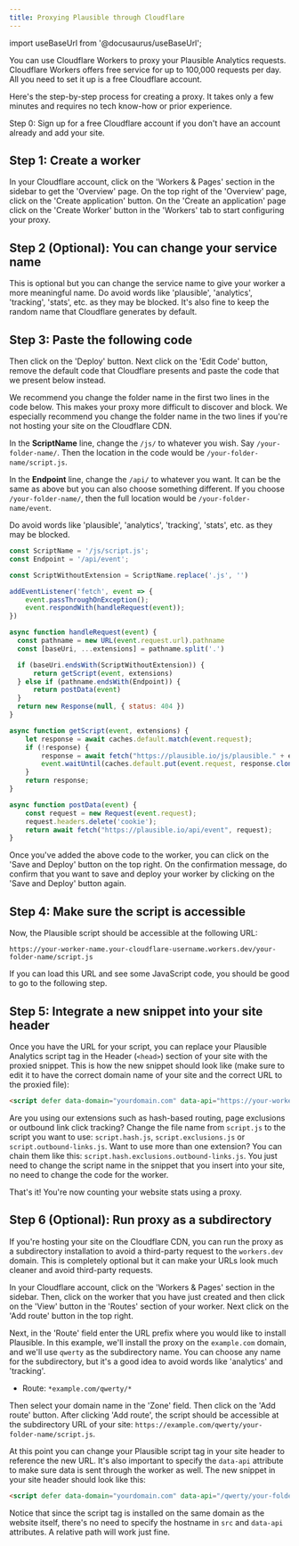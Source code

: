 ```yaml
---
title: Proxying Plausible through Cloudflare
---
```


import useBaseUrl from '@docusaurus/useBaseUrl';

You can use Cloudflare Workers to proxy your Plausible Analytics requests. Cloudflare Workers offers free service for up to 100,000 requests per day.
All you need to set it up is a free Cloudflare account.

Here's the step-by-step process for creating a proxy. It takes only a few minutes and requires no tech know-how or prior experience.

Step 0: Sign up for a free Cloudflare account if you don't have an account already and add your site.

## Step 1: Create a worker

In your Cloudflare account, click on the 'Workers & Pages' section in the sidebar to get the 'Overview' page. On the top right of the 'Overview' page, click on the 'Create application' button. On the 'Create an application' page click on the 'Create Worker' button in the 'Workers' tab to start configuring your proxy. 

## Step 2 (Optional): You can change your service name

This is optional but you can change the service name to give your worker a more meaningful name. Do avoid words like 'plausible', 'analytics', 'tracking', 'stats', etc. as they may be blocked. It's also fine to keep the random name that Cloudflare generates by default. 

## Step 3: Paste the following code

Then click on the 'Deploy' button. Next click on the 'Edit Code' button, remove the default code that Cloudflare presents and paste the code that we present below instead.

We recommend you change the folder name in the first two lines in the code below. This makes your proxy more difficult to discover and block. We especially recommend you change the folder name in the two lines if you're not hosting your site on the Cloudflare CDN.

In the **ScriptName** line, change the `/js/` to whatever you wish. Say `/your-folder-name/`. Then the location in the code would be `/your-folder-name/script.js`. 

In the **Endpoint** line, change the `/api/` to whatever you want. It can be the same as above but you can also choose something different. If you choose `/your-folder-name/`, then the full location would be `/your-folder-name/event`. 

Do avoid words like 'plausible', 'analytics', 'tracking', 'stats', etc. as they may be blocked.

```js
const ScriptName = '/js/script.js';
const Endpoint = '/api/event';

const ScriptWithoutExtension = ScriptName.replace('.js', '')

addEventListener('fetch', event => {
    event.passThroughOnException();
    event.respondWith(handleRequest(event));
})

async function handleRequest(event) {
  const pathname = new URL(event.request.url).pathname
  const [baseUri, ...extensions] = pathname.split('.')

  if (baseUri.endsWith(ScriptWithoutExtension)) {
      return getScript(event, extensions)
  } else if (pathname.endsWith(Endpoint)) {
      return postData(event)
  }
  return new Response(null, { status: 404 })
}

async function getScript(event, extensions) {
    let response = await caches.default.match(event.request);
    if (!response) {
        response = await fetch("https://plausible.io/js/plausible." + extensions.join("."));
        event.waitUntil(caches.default.put(event.request, response.clone()));
    }
    return response;
}

async function postData(event) {
    const request = new Request(event.request);
    request.headers.delete('cookie');
    return await fetch("https://plausible.io/api/event", request);
}
```

Once you've added the above code to the worker, you can click on the 'Save and Deploy' button on the top right. On the confirmation message, do confirm that you want to save and deploy your worker by clicking on the 'Save and Deploy' button again.

## Step 4: Make sure the script is accessible

Now, the Plausible script should be accessible at the following URL:

```
https://your-worker-name.your-cloudflare-username.workers.dev/your-folder-name/script.js
```

If you can load this URL and see some JavaScript code, you should be good to go to the following step.

## Step 5: Integrate a new snippet into your site header

Once you have the URL for your script, you can replace your Plausible Analytics script tag in the Header (`<head>`) section of your site with the proxied snippet. This is how the new snippet should look like (make sure to edit it to have the correct domain name of your site and the correct URL to the proxied file):

```html
<script defer data-domain="yourdomain.com" data-api="https://your-worker-name.your-cloudflare-username.workers.dev/your-folder-name/event" src="https://your-worker-name.your-cloudflare-username.workers.dev/your-folder-name/script.js"></script>
```

Are you using our extensions such as hash-based routing, page exclusions or outbound link click tracking? Change the file name from `script.js` to the script you want to use: `script.hash.js`, `script.exclusions.js` or `script.outbound-links.js`. Want to use more than one extension? You can chain them like this: `script.hash.exclusions.outbound-links.js`. You just need to change the script name in the snippet that you insert into your site, no need to change the code for the worker.

That's it! You're now counting your website stats using a proxy.

## Step 6 (Optional): Run proxy as a subdirectory

If you're hosting your site on the Cloudflare CDN, you can run the proxy as a subdirectory installation to avoid a third-party
request to the `workers.dev` domain. This is completely optional but it can make your URLs look much cleaner and avoid third-party
requests.

In your Cloudflare account, click on the 'Workers & Pages' section in the sidebar. Then, click on the worker that you have just created and then click on the 'View' button in the 'Routes' section of your worker. Next click on the 'Add route' button in the top right.

Next, in the 'Route' field enter the URL prefix where you would like to install Plausible. In this example, we'll install the proxy on the `example.com` domain, and we'll use `qwerty` as the subdirectory name. You can choose any name for the subdirectory, but it's a good idea to avoid words like 'analytics' and 'tracking'.

* Route: `*example.com/qwerty/*`

Then select your domain name in the 'Zone' field. Then click on the 'Add route' button. After clicking 'Add route', the script should be accessible at the subdirectory URL of your site: `https://example.com/qwerty/your-folder-name/script.js`. 

At this point you can change your Plausible script tag in your site header to reference the new URL. It's also important to specify the `data-api` attribute to make sure data is sent through the worker as well. The new snippet in your site header should look like this:

```html
<script defer data-domain="yourdomain.com" data-api="/qwerty/your-folder-name/event" src="/qwerty/your-folder-name/script.js"></script>
```

Notice that since the script tag is installed on the same domain as the website itself, there's no need to specify the hostname in `src` and `data-api` attributes. A relative path will work just fine.
